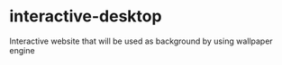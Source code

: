 # interactive-desktop
Interactive website that will be used as background by using wallpaper engine

